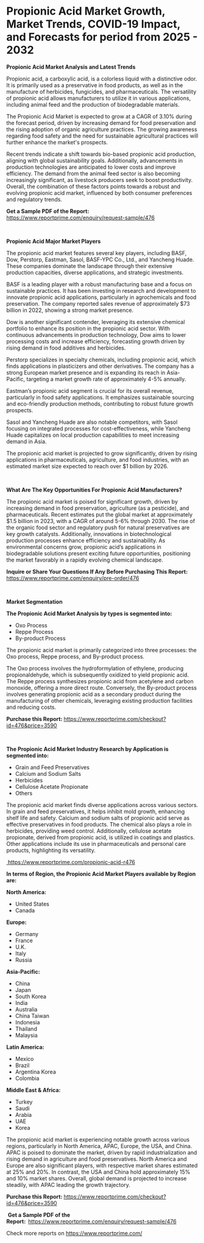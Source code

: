 <p><h1>Propionic Acid Market Growth, Market Trends, COVID-19 Impact, and Forecasts for period from 2025 - 2032</h1></p><p><strong>Propionic Acid Market Analysis and Latest Trends</strong></p>
<p><p>Propionic acid, a carboxylic acid, is a colorless liquid with a distinctive odor. It is primarily used as a preservative in food products, as well as in the manufacture of herbicides, fungicides, and pharmaceuticals. The versatility of propionic acid allows manufacturers to utilize it in various applications, including animal feed and the production of biodegradable materials.</p><p>The Propionic Acid Market is expected to grow at a CAGR of 3.10% during the forecast period, driven by increasing demand for food preservation and the rising adoption of organic agriculture practices. The growing awareness regarding food safety and the need for sustainable agricultural practices will further enhance the market's prospects. </p><p>Recent trends indicate a shift towards bio-based propionic acid production, aligning with global sustainability goals. Additionally, advancements in production technologies are anticipated to lower costs and improve efficiency. The demand from the animal feed sector is also becoming increasingly significant, as livestock producers seek to boost productivity. Overall, the combination of these factors points towards a robust and evolving propionic acid market, influenced by both consumer preferences and regulatory trends.</p></p>
<p><strong>Get a Sample PDF of the Report:&nbsp;</strong> <a href="https://www.reportprime.com/enquiry/request-sample/476?utm_campaign=3226&utm_medium=2&utm_source=Github&utm_content=ia&utm_term=18032025&utm_id=propionic-acid">https://www.reportprime.com/enquiry/request-sample/476</a></p>
<p>&nbsp;</p>
<p><strong>Propionic Acid Major Market Players</strong></p>
<p><p>The propionic acid market features several key players, including BASF, Dow, Perstorp, Eastman, Sasol, BASF-YPC Co., Ltd., and Yancheng Huade. These companies dominate the landscape through their extensive production capacities, diverse applications, and strategic investments.</p><p>BASF is a leading player with a robust manufacturing base and a focus on sustainable practices. It has been investing in research and development to innovate propionic acid applications, particularly in agrochemicals and food preservation. The company reported sales revenue of approximately $73 billion in 2022, showing a strong market presence.</p><p>Dow is another significant contender, leveraging its extensive chemical portfolio to enhance its position in the propionic acid sector. With continuous advancements in production technology, Dow aims to lower processing costs and increase efficiency, forecasting growth driven by rising demand in food additives and herbicides.</p><p>Perstorp specializes in specialty chemicals, including propionic acid, which finds applications in plasticizers and other derivatives. The company has a strong European market presence and is expanding its reach in Asia-Pacific, targeting a market growth rate of approximately 4-5% annually.</p><p>Eastman’s propionic acid segment is crucial for its overall revenue, particularly in food safety applications. It emphasizes sustainable sourcing and eco-friendly production methods, contributing to robust future growth prospects.</p><p>Sasol and Yancheng Huade are also notable competitors, with Sasol focusing on integrated processes for cost-effectiveness, while Yancheng Huade capitalizes on local production capabilities to meet increasing demand in Asia.</p><p>The propionic acid market is projected to grow significantly, driven by rising applications in pharmaceuticals, agriculture, and food industries, with an estimated market size expected to reach over $1 billion by 2026.</p></p>
<p>&nbsp;</p>
<p><strong>What Are The Key Opportunities For Propionic Acid Manufacturers?</strong></p>
<p><p>The propionic acid market is poised for significant growth, driven by increasing demand in food preservation, agriculture (as a pesticide), and pharmaceuticals. Recent estimates put the global market at approximately $1.5 billion in 2023, with a CAGR of around 5-6% through 2030. The rise of the organic food sector and regulatory push for natural preservatives are key growth catalysts. Additionally, innovations in biotechnological production processes enhance efficiency and sustainability. As environmental concerns grow, propionic acid’s applications in biodegradable solutions present exciting future opportunities, positioning the market favorably in a rapidly evolving chemical landscape.</p></p>
<p><strong>Inquire or Share Your Questions If Any Before Purchasing This Report:</strong> <a href="https://www.reportprime.com/enquiry/pre-order/476?utm_campaign=3226&utm_medium=2&utm_source=Github&utm_content=ia&utm_term=18032025&utm_id=propionic-acid">https://www.reportprime.com/enquiry/pre-order/476</a></p>
<p>&nbsp;</p>
<p><strong>Market Segmentation</strong></p>
<p><strong>The Propionic Acid Market Analysis by types is segmented into:</strong></p>
<p><ul><li>Oxo Process</li><li>Reppe Process</li><li>By-product Process</li></ul></p>
<p><p>The propionic acid market is primarily categorized into three processes: the Oxo process, Reppe process, and By-product process. </p><p>The Oxo process involves the hydroformylation of ethylene, producing propionaldehyde, which is subsequently oxidized to yield propionic acid. The Reppe process synthesizes propionic acid from acetylene and carbon monoxide, offering a more direct route. Conversely, the By-product process involves generating propionic acid as a secondary product during the manufacturing of other chemicals, leveraging existing production facilities and reducing costs.</p></p>
<p><strong>Purchase this Report:&nbsp;</strong><a href="https://www.reportprime.com/checkout?id=476&price=3590&utm_campaign=3226&utm_medium=2&utm_source=Github&utm_content=ia&utm_term=18032025&utm_id=propionic-acid">https://www.reportprime.com/checkout?id=476&price=3590</a></p>
<p>&nbsp;</p>
<p><strong>The Propionic Acid Market Industry Research by Application is segmented into:</strong></p>
<p><ul><li>Grain and Feed Preservatives</li><li>Calcium and Sodium Salts</li><li>Herbicides</li><li>Cellulose Acetate Propionate</li><li>Others</li></ul></p>
<p><p>The propionic acid market finds diverse applications across various sectors. In grain and feed preservatives, it helps inhibit mold growth, enhancing shelf life and safety. Calcium and sodium salts of propionic acid serve as effective preservatives in food products. The chemical also plays a role in herbicides, providing weed control. Additionally, cellulose acetate propionate, derived from propionic acid, is utilized in coatings and plastics. Other applications include its use in pharmaceuticals and personal care products, highlighting its versatility.</p></p>
<p><a href="https://www.reportprime.com/propionic-acid-r476?utm_campaign=3226&utm_medium=2&utm_source=Github&utm_content=ia&utm_term=18032025&utm_id=propionic-acid">&nbsp;https://www.reportprime.com/propionic-acid-r476</a></p>
<p><strong>In terms of Region, the Propionic Acid Market Players available by Region are:</strong></p>
<p>
    <p> <strong> North America: </strong>
        <ul>
            <li>United States</li>
            <li>Canada</li>
        </ul>
        </p> 
    <p> <strong> Europe: </strong>
        <ul>
            <li>Germany</li>
            <li>France</li>
            <li>U.K.</li>
            <li>Italy</li>
            <li>Russia</li>
        </ul>
        </p> 
    <p> <strong> Asia-Pacific: </strong>
        <ul>
            <li>China</li>
            <li>Japan</li>
            <li>South Korea</li>
            <li>India</li>
            <li>Australia</li>
            <li>China Taiwan</li>
            <li>Indonesia</li>
            <li>Thailand</li>
            <li>Malaysia</li>
        </ul>
        </p> 
    <p> <strong> Latin America: </strong>
        <ul>
            <li>Mexico</li>
            <li>Brazil</li>
            <li>Argentina Korea</li>
            <li>Colombia</li>
        </ul>
        </p> 
    <p> <strong> Middle East & Africa: </strong>
        <ul>
            <li>Turkey</li>
            <li>Saudi</li>
            <li>Arabia</li>
            <li>UAE</li>
            <li>Korea</li>
        </ul>
    </p>
    </p>
<p><p>The propionic acid market is experiencing notable growth across various regions, particularly in North America, APAC, Europe, the USA, and China. APAC is poised to dominate the market, driven by rapid industrialization and rising demand in agriculture and food preservatives. North America and Europe are also significant players, with respective market shares estimated at 25% and 20%. In contrast, the USA and China hold approximately 15% and 10% market shares. Overall, global demand is projected to increase steadily, with APAC leading the growth trajectory.</p></p>
<p><strong>Purchase this Report: </strong><a href="https://www.reportprime.com/checkout?id=476&price=3590&utm_campaign=3226&utm_medium=2&utm_source=Github&utm_content=ia&utm_term=18032025&utm_id=propionic-acid">https://www.reportprime.com/checkout?id=476&price=3590</a></p>
<p>&nbsp;<strong>Get a Sample PDF of the Report:&nbsp;&nbsp;</strong><a href="https://www.reportprime.com/enquiry/request-sample/476?utm_campaign=3226&utm_medium=2&utm_source=Github&utm_content=ia&utm_term=18032025&utm_id=propionic-acid">https://www.reportprime.com/enquiry/request-sample/476</a></p>
<p><strong></strong></p>
<p>Check more reports on <a href="https://www.reportprime.com/?utm_campaign=3226&utm_medium=2&utm_source=Github&utm_content=ia&utm_term=18032025&utm_id=propionic-acid">https://www.reportprime.com/</a></p>